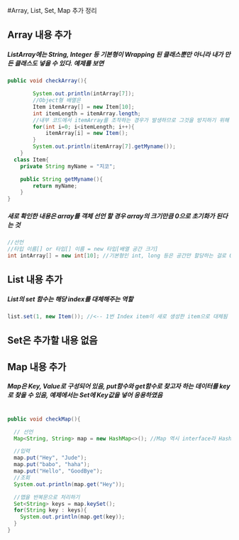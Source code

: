#Array, List, Set, Map 추가 정리

## Array 내용 추가
##### ListArray에는 String, Integer 등 기본형이 Wrapping 된 클래스뿐만 아니라 내가 만든 클래스도 넣을 수 있다. 예제를 보면
```java
public void checkArray(){

		System.out.println(intArray[7]);
		//Object형 배열은
		Item itemArray[] = new Item[10];
		int itemLength = itemArray.length;
		//내부 코드에서 itemArray를 조작하는 경우가 발생하므로 그것을 방지하기 위해 반복문 내에서는 배열의 길이를 직접적으로 쓰지 않게끔 JSP라는 규약에서 권고함
		for(int i=0; i<itemLength; i++){
			itemArray[i] = new Item();
		}
		System.out.println(itemArray[7].getMyname());
	}
  class Item{
	private String myName = "지코";

	public String getMyname(){
		return myName;
	}
}
```

##### 새로 확인한 내용은 array를 객체 선언 할 경우 array의 크기만큼 0으로 초기화가 된다는 것
```java
//선언
//타입 이름[] or 타입[] 이름 = new 타입[배열 공간 크기]
int intArray[] = new int[10]; //기본형인 int, long 등은 공간만 할당하는 걸로 0으로 초기화 됨
```

## List 내용 추가
##### List의 set 함수는 해당 index를 대체해주는 역할
```java
list.set(1, new Item()); //<-- 1번 Index item이 새로 생성한 item으로 대체됨
```

## Set은 추가할 내용 없음

## Map 내용 추가

##### Map은 Key, Value로 구성되어 있음, put함수와 get함수로 찾고자 하는 데이터를 key로 찾을 수 있음, 예제에서는 Set에 Key값을 넣어 응용하였음

```java

public void checkMap(){

  // 선언
  Map<String, String> map = new HashMap<>(); //Map 역시 interface라 HashMap 등의 구현체를 사용해야 함

  //입력
  map.put("Hey", "Jude");
  map.put("babo", "haha");
  map.put("Hello", "GoodBye");
  //조회
  System.out.println(map.get("Hey"));

  //맵을 반복문으로 처리하기
  Set<String> keys = map.keySet();
  for(String key : keys){
    System.out.println(map.get(key));
  }
}
```
